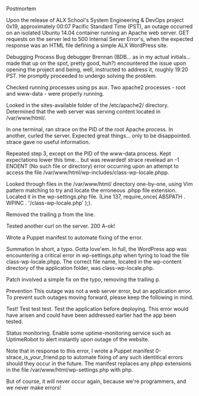 Postmortem

Upon the release of ALX School's System Engineering & DevOps project 0x19, approximately 00:07 Pacific Standard Time (PST), an outage occurred on an isolated Ubuntu 14.04 container running an Apache web server. GET requests on the server led to 500 Internal Server Error's, when the expected response was an HTML file defining a simple ALX WordPress site.

Debugging Process Bug debugger Brennan (BDB... as in my actual initials... made that up on the spot, pretty good, huh?) encountered the issue upon opening the project and being, well, instructed to address it, roughly 19:20 PST. He promptly proceeded to undergo solving the problem.

Checked running processes using ps aux. Two apache2 processes - root and www-data - were properly running.

Looked in the sites-available folder of the /etc/apache2/ directory. Determined that the web server was serving content located in /var/www/html/.

In one terminal, ran strace on the PID of the root Apache process. In another, curled the server. Expected great things... only to be disappointed. strace gave no useful information.

Repeated step 3, except on the PID of the www-data process. Kept expectations lower this time... but was rewarded! strace revelead an -1 ENOENT (No such file or directory) error occurring upon an attempt to access the file /var/www/html/wp-includes/class-wp-locale.phpp.

Looked through files in the /var/www/html/ directory one-by-one, using Vim pattern matching to try and locate the erroneous .phpp file extension. Located it in the wp-settings.php file. (Line 137, require_once( ABSPATH . WPINC . '/class-wp-locale.php' );).

Removed the trailing p from the line.

Tested another curl on the server. 200 A-ok!

Wrote a Puppet manifest to automate fixing of the error.

Summation 
In short, a typo. Gotta love'em. In full, the WordPress app was encountering a critical error in wp-settings.php when tyring to load the file class-wp-locale.phpp. The correct file name, located in the wp-content directory of the application folder, was class-wp-locale.php.

Patch involved a simple fix on the typo, removing the trailing p.

Prevention 
This outage was not a web server error, but an application error. To prevent such outages moving forward, please keep the following in mind.

Test! Test test test. Test the application before deploying. This error would have arisen and could have been addressed earlier had the app been tested.

Status monitoring. Enable some uptime-monitoring service such as UptimeRobot to alert instantly upon outage of the website.

Note that in response to this error, I wrote a Puppet manifest 0-strace_is_your_friend.pp to automate fixing of any such identitical errors should they occur in the future. The manifest replaces any phpp extensions in the file /var/www/html/wp-settings.php with php.

But of course, it will never occur again, because we're programmers, and we never make errors! 
